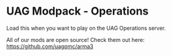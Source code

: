 # UAG Modpack - Operations

Load this when you want to play on the UAG Operations server.

All of our mods are open source! Check them out here: https://github.com/uagpmc/arma3
